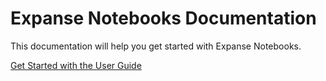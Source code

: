 # Expanse Notebooks Documentation

This documentation will help you get started with Expanse Notebooks.

[Get Started with the User Guide](Expanse_Notebook_User_Guide.md)
